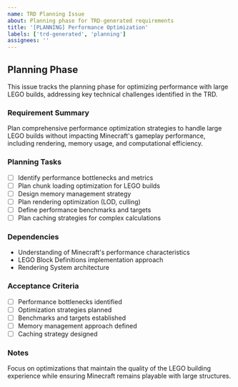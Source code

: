 ```yaml
---
name: TRD Planning Issue
about: Planning phase for TRD-generated requirements
title: '[PLANNING] Performance Optimization'
labels: ['trd-generated', 'planning']
assignees: ''
---
```


## Planning Phase

This issue tracks the planning phase for optimizing performance with large LEGO builds, addressing key technical challenges identified in the TRD.

### Requirement Summary
Plan comprehensive performance optimization strategies to handle large LEGO builds without impacting Minecraft's gameplay performance, including rendering, memory usage, and computational efficiency.

### Planning Tasks
- [ ] Identify performance bottlenecks and metrics
- [ ] Plan chunk loading optimization for LEGO builds
- [ ] Design memory management strategy
- [ ] Plan rendering optimization (LOD, culling)
- [ ] Define performance benchmarks and targets
- [ ] Plan caching strategies for complex calculations

### Dependencies
- Understanding of Minecraft's performance characteristics
- LEGO Block Definitions implementation approach
- Rendering System architecture

### Acceptance Criteria
- [ ] Performance bottlenecks identified
- [ ] Optimization strategies planned
- [ ] Benchmarks and targets established
- [ ] Memory management approach defined
- [ ] Caching strategy designed

### Notes
Focus on optimizations that maintain the quality of the LEGO building experience while ensuring Minecraft remains playable with large structures.